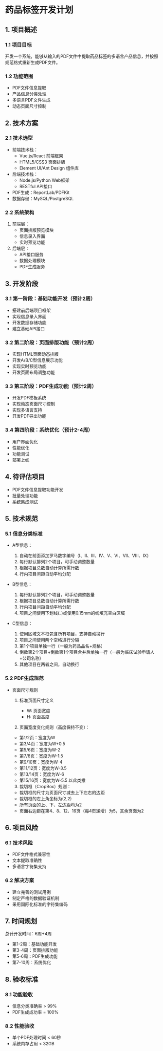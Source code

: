 # 药品标签开发计划

## 1. 项目概述

### 1.1 项目目标
开发一个系统，能够从输入的PDF文件中提取药品标签的多语言产品信息，并按照规范格式重新生成PDF文件。

### 1.2 功能范围
- PDF文件信息提取
- 产品信息分类处理
- 多语言PDF文件生成
- 动态页面尺寸控制

## 2. 技术方案

### 2.1 技术选型
- 前端技术栈：
  - Vue.js/React 前端框架
  - HTML5/CSS3 页面排版
  - Element UI/Ant Design 组件库
- 后端技术栈：
  - Node.js/Python Web框架
  - RESTful API接口
- PDF生成：ReportLab/PDFKit
- 数据存储：MySQL/PostgreSQL

### 2.2 系统架构
1. 前端层：
   - 页面排版预览模块
   - 信息录入界面
   - 实时预览功能
2. 后端层：
   - API接口服务
   - 数据处理模块
   - PDF生成服务

## 3. 开发阶段

### 3.1 第一阶段：基础功能开发（预计2周）
- 搭建前后端项目框架
- 实现信息录入界面
- 开发数据存储功能
- 建立基础API接口

### 3.2 第二阶段：页面排版功能（预计2周）
- 实现HTML页面动态排版
- 开发A/B/C型信息展示功能
- 实现实时预览功能
- 开发页面布局调整功能

### 3.3 第三阶段：PDF生成功能（预计2周）
- 开发PDF模板系统
- 实现动态页面尺寸控制
- 实现多语言支持
- 开发PDF导出功能

### 3.4 第四阶段：系统优化（预计2-4周）
- 用户界面优化
- 性能优化
- 功能测试
- 部署上线

## 4. 待评估项目
- PDF文件信息提取功能开发
- 批量处理功能
- 系统集成测试

## 5. 技术规范

### 5.1 信息分类标准
- A型信息：
  1. 自动在前面添加罗马数字编号（I、II、III、IV、V、VI、VII、VIII、IX）
  2. 每行默认排列2个项目，可手动调整数量
  3. 根据项目总数自动计算所需行数
  4. 行内项目间距自动平均分配

- B型信息：
  1. 每行默认排列2个项目，可手动调整数量
  2. 根据项目总数自动计算所需行数
  3. 行内项目间距自动平均分配
  4. 项目之间使用下划线(_)或使用0.15mm的线填充空白区域

- C型信息：
  1. 使用区域文本框包含所有项目，支持自动换行
  2. 项目之间使用两个空格进行分隔
  3. 第1个项目单独一行（一般为药品品名+规格）
  4. 倒数第2个项目+倒数第1个项目合并后单独一行（一般为临床试验申请人+公司名称）
  5. 其他项目在两者之间，自动换行

### 5.2 PDF生成规范
- 页面尺寸规则
  1. 标准页面尺寸定义
     - W: 页面宽度
     - H: 页面高度
     
  2. 页面宽度变化规则（高度保持不变）：
    - 第1/2页：宽度为W
    - 第3/4页：宽度为W+0.5
    - 第5/6页：宽度为W-2
    - 第7/8页：宽度为W-1.5
    - 第9/10页：宽度为W-4
    - 第11/12页：宽度为W-3.5
    - 第13/14页：宽度为W-6
    - 第15/16页：宽度为W-5.5
    以此类推
    

  3. 裁切框（CropBox）规则：
    - 裁切框的尺寸为页面尺寸减去上下左右的边距
    - 裁切框的左上角坐标为(2,2)
    - 所有页面的上、下、左边距均为2
    - 页面右边距在第4、8、12、16页（每4页递增）为5，其余页面为2

## 6. 项目风险

### 6.1 技术风险
- PDF文件格式兼容性
- 文本提取准确性
- 多语言字符集支持

### 6.2 解决方案
- 建立完善的测试用例
- 制定严格的数据验证机制
- 采用国际化标准的字符集编码

## 7. 时间规划

总计开发时间：6周+4周
- 第1-2周：基础功能开发
- 第3-4周：页面排版功能
- 第5-6周：PDF生成功能
- 第7-10周：系统优化

## 8. 验收标准

### 8.1 功能验收
- 信息分类准确率 > 99%
- PDF生成成功率 = 100%

### 8.2 性能验收
- 单个PDF处理时间 < 60秒
- 系统内存占用 < 32GB